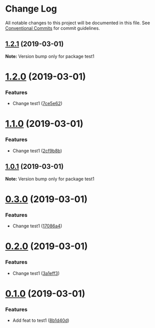 # Change Log

All notable changes to this project will be documented in this file.
See [Conventional Commits](https://conventionalcommits.org) for commit guidelines.

## [1.2.1](https://github.com/takakobem/lerna-test/compare/test1@1.2.0...test1@1.2.1) (2019-03-01)

**Note:** Version bump only for package test1





# [1.2.0](https://github.com/takakobem/lerna-test/compare/test1@1.1.0...test1@1.2.0) (2019-03-01)


### Features

* Change test1 ([7ce5e62](https://github.com/takakobem/lerna-test/commit/7ce5e62))





# [1.1.0](https://github.com/takakobem/lerna-test/compare/test1@1.0.1...test1@1.1.0) (2019-03-01)


### Features

* Change test1 ([2cf9b8b](https://github.com/takakobem/lerna-test/commit/2cf9b8b))





## [1.0.1](https://github.com/takakobem/lerna-test/compare/test1@0.3.0...test1@1.0.1) (2019-03-01)

**Note:** Version bump only for package test1





# [0.3.0](https://github.com/takakobem/lerna-test/compare/test1@0.2.0...test1@0.3.0) (2019-03-01)


### Features

* Change test1 ([17086a4](https://github.com/takakobem/lerna-test/commit/17086a4))





# [0.2.0](https://github.com/takakobem/lerna-test/compare/test1@0.1.0...test1@0.2.0) (2019-03-01)


### Features

* Change test1 ([3a1eff3](https://github.com/takakobem/lerna-test/commit/3a1eff3))





# [0.1.0](https://github.com/takakobem/lerna-test/compare/test1@0.0.2...test1@0.1.0) (2019-03-01)


### Features

* Add feat to test1 ([8b1d40d](https://github.com/takakobem/lerna-test/commit/8b1d40d))
